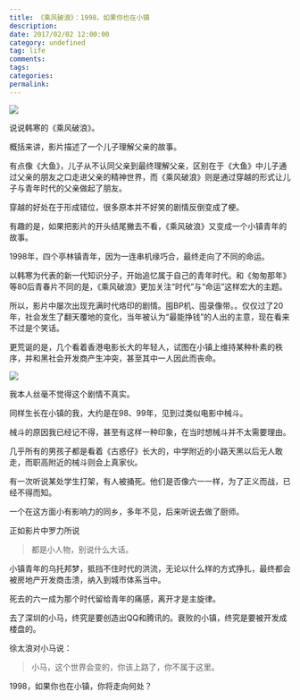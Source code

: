 ```yaml
---
title: 《乘风破浪》：1998，如果你也在小镇
description:
date: 2017/02/02 12:00:00
category: undefined
tag: life
comments:
tags:
categories:
permalink:
---
```



![](http://upload-images.jianshu.io/upload_images/120563-b80f87558539616b.jpg?imageMogr2/auto-orient/strip%7CimageView2/2/w/1240)

说说韩寒的《乘风破浪》。

概括来讲，影片描述了一个儿子理解父亲的故事。

有点像《大鱼》，儿子从不认同父亲到最终理解父亲，区别在于《大鱼》中儿子通过父亲的朋友之口走进父亲的精神世界，而《乘风破浪》则是通过穿越的形式让儿子与青年时代的父亲做起了朋友。
<!--more-->

穿越的好处在于形成错位，很多原本并不好笑的剧情反倒变成了梗。

有趣的是，如果把影片的开头结尾撇去不看，《乘风破浪》又变成一个小镇青年的故事。

1998年，四个亭林镇青年，因为一连串机缘巧合，最终走向了不同的命运。

以韩寒为代表的新一代知识分子，开始追忆属于自己的青年时代。和《匆匆那年》等80后青春片不同的是，《乘风破浪》更加关注“时代”与“命运”这样宏大的主题。

所以，影片中屡次出现充满时代烙印的剧情。囤BP机、囤录像带。。仅仅过了20年，社会发生了翻天覆地的变化，当年被认为“最能挣钱”的人出的主意，现在看来不过是个笑话。

更荒诞的是，几个看着香港电影长大的年轻人，试图在小镇上维持某种朴素的秩序，并和黑社会开发商产生冲突，甚至其中一人因此而丧命。

![](http://upload-images.jianshu.io/upload_images/120563-ccff2c56df56a0aa.jpg?imageMogr2/auto-orient/strip%7CimageView2/2/w/1240)

我本人丝毫不觉得这个剧情不真实。

同样生长在小镇的我，大约是在98、99年，见到过类似电影中械斗。

械斗的原因我已经记不得，甚至有这样一种印象，在当时想械斗并不太需要理由。

几乎所有的男孩子都是看着《古惑仔》长大的，中学附近的小路天黑以后无人敢走，而职高附近的械斗则会上真家伙。

有一次听说某处学生打架，有人被捅死。他们是否像六一一样，为了正义而战，已经不得而知。

一个在这方面小有影响力的同乡，多年不见，后来听说去做了厨师。

正如影片中罗力所说

> 都是小人物，别说什么大话。

小镇青年的乌托邦梦，抵挡不住时代的洪流，无论以什么样的方式挣扎，最终都会被房地产开发商击溃，纳入到城市体系当中。

死去的六一成为那个时代留给青年的痛感，离开才是主旋律。

去了深圳的小马，终究是要创造出QQ和腾讯的。衰败的小镇，终究是要被开发成楼盘的。

徐太浪对小马说：

> 小马，这个世界会变的，你该上路了，你不属于这里。

1998，如果你也在小镇，你将走向何处？
